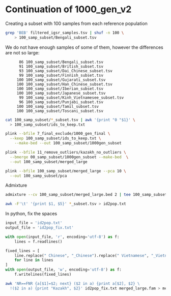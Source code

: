 # Continuation of 1000_gen_v2

Creating a subset with 100 samples from each reference population 

```bash
grep 'BEB' filtered_igsr_samples.tsv | shuf -n 100 \
	> 100_samp_subset/Bengali_subset.tsv
```

We do not have enough samples of some of them, however the differences are not so large: 

```
      86 100_samp_subset/Bengali_subset.tsv
      91 100_samp_subset/British_subset.tsv
      93 100_samp_subset/Dai_Chinese_subset.tsv
      99 100_samp_subset/Finnish_subset.tsv
     100 100_samp_subset/Gujarati_subset.tsv
     100 100_samp_subset/Han_Chinese_subset.tsv
     100 100_samp_subset/Iberian_subset.tsv
     100 100_samp_subset/Japanese_subset.tsv
      99 100_samp_subset/Kinh_Vietnamesee_subset.tsv
      96 100_samp_subset/Punjabi_subset.tsv
     100 100_samp_subset/Tamil_subset.tsv
     100 100_samp_subset/Toscani_subset.tsv
```

```bash 
cat 100_samp_subset/*_subset.tsv | awk '{print "0 "$1}' \
  > 100_samp_subset/ids_to_keep.txt

plink --bfile 7_final_exclude/1000_gen_final \
  --keep 100_samp_subset/ids_to_keep.txt \
	--make-bed --out 100_samp_subset/1000gen_subset

plink --bfile 11_remove_outliers/kazakh_no_outliers \
  --bmerge 00_samp_subset/1000gen_subset --make-bed  \
  --out 100_samp_subset/merged_large

plink --bfile 100_samp_subset/merged_large --pca 10 \
  --out 100_samp_subset/pca
```

Admixture 

```bash 
admixture --cv 100_samp_subset/merged_large.bed 2 | tee 100_samp_subset/log2.out
```

```bash
awk -F'\t' '{print $1, $5}' *_subset.tsv > id2pop.txt
```
In python, fix the spaces 

```python
input_file = 'id2pop.txt'
output_file = 'id2pop_fix.txt'

with open(input_file, 'r', encoding='utf-8') as f:
    lines = f.readlines()

fixed_lines = [
    line.replace(" Chinese", "_Chinese").replace(" Vietnamese", "_Vietnamese")
    for line in lines
]
with open(output_file, 'w', encoding='utf-8') as f:
    f.writelines(fixed_lines)
```

```bash
awk 'NR==FNR {a[$1]=$2; next} ($2 in a) {print a[$2], $2} \
  !($2 in a) {print "Kazakh", $2}' id2pop_fix.txt merged_large.fam > merged_large.ind
```



